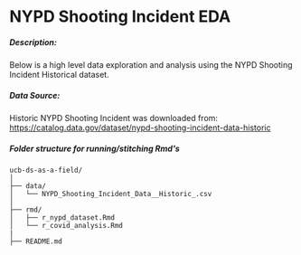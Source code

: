 # NYPD Shooting Incident EDA



##### Description:

Below is a high level data exploration and analysis using the NYPD Shooting Incident Historical dataset.

##### Data Source:

Historic NYPD Shooting Incident was downloaded from:
https://catalog.data.gov/dataset/nypd-shooting-incident-data-historic

##### Folder structure for running/stitching Rmd's

```
ucb-ds-as-a-field/
│
├── data/
│   └── NYPD_Shooting_Incident_Data__Historic_.csv
│
├── rmd/
│   ├── r_nypd_dataset.Rmd
│   └── r_covid_analysis.Rmd
|
├── README.md
```

